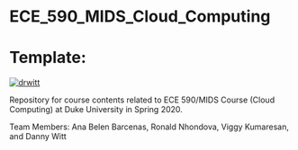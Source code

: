 # ECE_590_MIDS_Cloud_Computing
# Template:
[![drwitt](https://circleci.com/gh/drwitt/ECE_590_MIDS_Cloud_Computing.svg?style=svg)](https://app.circleci.com/github/drwitt/ECE_590_MIDS_Cloud_Computing/pipelines)

Repository for course contents related to ECE 590/MIDS Course (Cloud Computing) at Duke University in Spring 2020. 

Team Members: Ana Belen Barcenas, Ronald Nhondova, Viggy Kumaresan, and Danny Witt
